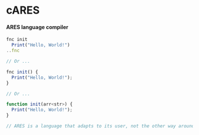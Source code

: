 # cARES
#### ARES language compiler


```js
fnc init
  Print("Hello, World!")
..fnc

// Or ...

fnc init() {
  Print("Hello, World!");
}

// Or ...

function init(arr<str>) {
  Print("Hello, World!");
}

// ARES is a language that adapts to its user, not the other way around.
```
